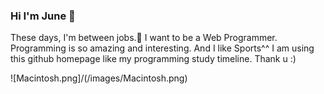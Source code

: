 ### Hi I'm June 👦

These days, I'm between jobs.📗
I want to be a Web Programmer.
Programming is so amazing and interesting. And I like Sports^^
I am using this github homepage like my programming study timeline.
Thank u :)

![Macintosh.png]/(/images/Macintosh.png)



<!--
**Highjune/Highjune** is a ✨ _special_ ✨ repository because its `README.md` (this file) appears on your GitHub profile.

Here are some ideas to get you started:

- 🔭 I’m currently working on ..
- 🌱 I’m currently learning ...
- 👯 I’m looking to collaborate on ...
- 🤔 I’m looking for help with ...
- 💬 Ask me about ...
- 📫 How to reach me: ...
- 😄 Pronouns: ...
- ⚡ Fun fact: ...
-->
